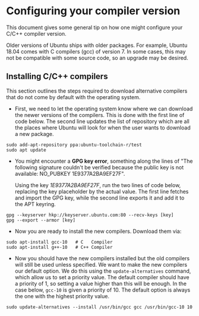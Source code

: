 # Configuring your compiler version
This document gives some general tip on how one might configure your C/C++
compiler version.

Older versions of Ubuntu ships with older packages. For example, Ubuntu 18.04
comes with C compilers (gcc) of version 7. In some cases, this may not be
compatible with some source code, so an upgrade may be desired.

## Installing C/C++ compilers
This section outlines the steps required to download alternative compilers that
do not come by default with the operating system.

* First, we need to let the operating system know where we can download the
newer versions of the compilers. This is done with the first line of code below.
The second line updates the list of repository which are all the places where
Ubuntu will look for when the user wants to download a new package.
```
sudo add-apt-repository ppa:ubuntu-toolchain-r/test
sudo apt update
```
* You might encounter a **GPG key error**, something along the lines of "The
following signature couldn't be verified because the public key is not
available: NO_PUBKEY 1E9377A2BA9EF27F".

    Using the key *1E9377A2BA9EF27F*, run the two lines of code below, 
    replacing the key placeholder by the actual value. The first line fetches
    and import the GPG key, while the second line exports it and add it to the
    APT keyring.
```
gpg --keyserver hkp://keyserver.ubuntu.com:80 --recv-keys [key]
gpg --export --armor [key] 
```
* Now you are ready to install the new compilers. Download them via:
```
sudo apt-install gcc-10   # C   Compiler
sudo apt-install g++-10   # C++ Compiler
```

* Now you should have the new compilers installed but the old compilers will
still be used unless specified. We want to make the new compilers our default
option. We do this using the `update-alternatives` command, which allow us
to set a priority value. The default compiler should have a priority of 1, so
setting a value higher than this will be enough. In the case below, `gcc-10` is
given a priority of 10. The default option is always the one with the highest 
priority value.
```
sudo update-alternatives --install /usr/bin/gcc gcc /usr/bin/gcc-10 10
```
